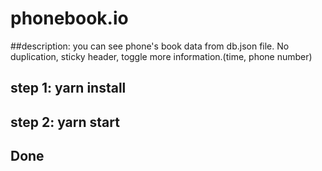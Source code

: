 # phonebook.io

##description: you can see phone's book data from db.json file. No duplication, sticky header, toggle more information.(time, phone number) 

## step 1: yarn install
## step 2: yarn start

## Done

